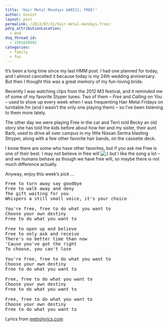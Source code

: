 ```yaml
---
title: 'Hair Metal Mondays &#8211; FREE!'
author: bsoist
layout: post
permalink: /2013/07/15/hair-metal-mondays-free/
pdrp_attributionLocation:
  - end
dsq_thread_id:
  - 1501658092
categories:
  - family
  - fun
---
```

It&#8217;s been a long time since my last HMM post. I had one planned for today, and I almost cancelled it because today is my 24th wedding anniversary. But then I thought this was a great memory of my fun-loving bride.

Recently I was watching clips from the 2012 M3 festival, and it reminded me of some of my favorite Styper tunes. Two of them &#8211; *Free* and *Calling on You* &#8211; used to show up every week when I was frequenting Hair Metal Fridays on turntable.fm (and I wasn&#8217;t the only one playing them) &#8211; so I&#8217;ve been listening to them more lately.

The other day we were playing Free in the car and Terri told Becky an old story she has told the kids before about how her and my sister, their aunt Barb, used to drive all over campus in my little Nissan Sentra blasting Stryper, along with a few other favorite hair bands, on the cassette deck.

I know there are some who have other favorites, but if you ask me Free is one of their best. I may not believe in free will <img src='http://archive.whsjr.soistmann.com/oped/wp-includes/images/smilies/icon_smile.gif' alt=':)' class='wp-smiley' /> but I like the song a lot &#8211; and we humans behave as though we have free will, so maybe there is not much difference actually.

Anyway, enjoy this week&#8217;s pick &#8230;

<div>
</div>

<pre>Free to turn away say goodbye
Free to walk away and deny
The gift waiting for you
Whispers a still small voice, it's your choice

You're free, free to do what you want to
Choose your own destiny
Free to do what you want to

Free to open up and believe
Free to only ask and receive
There's no better time than now
'Cause you've got the right
To choose, you can't lose

You're free, free to do what you want to
Choose your own destiny
Free to do what you want to

Free, free to do what you want to
Choose your own destiny
Free to do what you want to

Free, free to do what you want to
Choose your own destiny
Free to do what you want to</pre>

Lyrics from [metrolyrics.com][1]

 [1]: http://www.metrolyrics.com/free-lyrics-stryper.html
